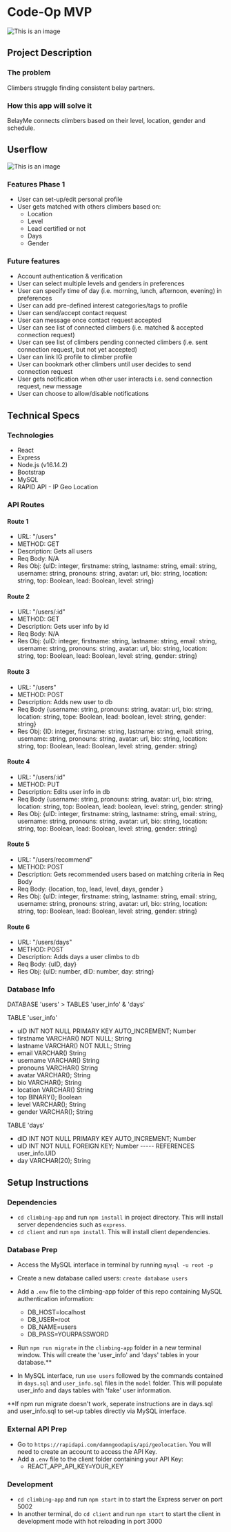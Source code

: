 # Code-Op MVP

![This is an image](./climbing-app/client/src/images/logo.png)

## Project Description

### **The problem**

Climbers struggle finding consistent belay partners.

### **How this app will solve it**

BelayMe connects climbers based on their level, location, gender and schedule.

## **Userflow**

![This is an image](/userflow.png)

### **Features Phase 1**

- User can set-up/edit personal profile
- User gets matched with others climbers based on:
  - Location
  - Level
  - Lead certified or not
  - Days
  - Gender

### **Future features**

- Account authentication & verification
- User can select multiple levels and genders in preferences
- User can specify time of day  (i.e. morning, lunch, afternoon, evening) in preferences
- User can add pre-defined interest categories/tags to profile
- User can send/accept contact request
- User can message once contact request accepted
- User can see list of connected climbers (i.e. matched & accepted connection request)
- User can see list of climbers pending connected climbers (i.e. sent connection request, but not yet accepted)
- User can link IG profile to climber profile
- User can bookmark other climbers until user decides to send connection request
- User gets notification when other user interacts i.e. send connection request, new message
- User can choose to allow/disable notifications

## **Technical Specs**

### **Technologies**

- React
- Express
- Node.js (v16.14.2)
- Bootstrap
- MySQL
- RAPID API - IP Geo Location

### API Routes

#### Route 1

- URL: "/users"
- METHOD: GET
- Description: Gets all users
- Req Body: N/A
- Res Obj: {uID: integer, firstname: string, lastname: string, email: string,
username: string, pronouns: string, avatar: url, bio: string, location: string, top: Boolean, lead: Boolean, level: string}

#### Route 2

- URL: "/users/:id"
- METHOD: GET
- Description: Gets user info by id
- Req Body: N/A
- Res Obj: {uID: integer, firstname: string, lastname: string, email: string, username: string, pronouns: string, avatar: url, bio: string,  location: string, top: Boolean, lead: Boolean, level: string, gender: string}

#### Route 3

- URL: "/users"
- METHOD: POST
- Description: Adds new user to db
- Req Body {username: string, pronouns: string, avatar: url, bio: string,  location: string, tope: Boolean, lead: boolean, level: string, gender: string}
- Res Obj: {ID: integer, firstname: string, lastname: string, email: string, username: string, pronouns: string, avatar: url, bio: string,  location: string, top: Boolean, lead: Boolean, level: string, gender: string}

#### Route 4

- URL: "/users/:id"
- METHOD: PUT
- Description: Edits user info in db
- Req Body {username: string, pronouns: string, avatar: url, bio: string, location: string, top: Boolean, lead: boolean, level: string, gender: string}
- Res Obj: {uID: integer, firstname: string, lastname: string, email: string, username: string, pronouns: string, avatar: url, bio: string,  location: string, top: Boolean, lead: Boolean, level: string, gender: string}

#### Route 5

- URL: "/users/recommend"
- METHOD: POST
- Description: Gets recommended users based on matching criteria in Req Body
- Req Body: {location, top, lead, level, days, gender }
- Res Obj: {uID: integer, firstname: string, lastname: string, email: string, username: string, pronouns: string, avatar: url, bio: string,  location: string, top: Boolean, lead: Boolean, level: string, gender: string}

#### Route 6

- URL: "/users/days"
- METHOD: POST
- Description: Adds days a user climbs to db
- Req Body: {uID, day}
- Res Obj: {uID: number, dID: number, day: string}

### Database Info

DATABASE 'users' > TABLES 'user_info' & 'days'

TABLE 'user_info'

- uID INT NOT NULL PRIMARY KEY AUTO_INCREMENT; Number
- firstname VARCHAR() NOT NULL; String
- lastname VARCHAR() NOT NULL; String
- email VARCHAR() String
- username VARCHAR() String
- pronouns VARCHAR() String
- avatar VARCHAR(); String
- bio VARCHAR(); String
- location VARCHAR() String
- top BINARY(); Boolean
- level VARCHAR(); String
- gender VARCHAR(); String

TABLE 'days'

- dID INT NOT NULL PRIMARY KEY AUTO_INCREMENT; Number
- uID INT NOT NULL FOREIGN KEY; Number ----- REFERENCES user_info.UID
- day VARCHAR(20); String

## **Setup Instructions**

### Dependencies

- `cd climbing-app` and run `npm install` in project directory. This will install server dependencies such as `express`.
- `cd client` and run `npm install`. This will install client dependencies.

### Database Prep

- Access the MySQL interface in terminal by running `mysql -u root -p`
- Create a new database called users: `create database users`
- Add a `.env` file to the climbing-app folder of this repo containing MySQL authentication information:
  - DB_HOST=localhost
  - DB_USER=root
  - DB_NAME=users
  - DB_PASS=YOURPASSWORD

- Run `npm run migrate` in the `climbing-app` folder in a new terminal window. This will create the 'user_info' and 'days' tables in your database.**

- In MySQL interface, run `use users` followed by the commands contained in `days.sql` and `user_info.sql` files in the `model` folder. This will populate user_info and days tables with 'fake' user information.

**If npm run migrate doesn't work, seperate instructions are in days.sql and user_info.sql to set-up tables directly via MySQL interface.

### External API Prep

- Go to `https://rapidapi.com/damngoodapis/api/geolocation`. You will need to create an account to access the API Key.
- Add a `.env` file to the client folder containing your API Key:
  - REACT_APP_API_KEY=YOUR_KEY

### Development

- `cd climbing-app` and run `npm start` in to start the Express server on port 5002
- In another terminal, do `cd client` and run `npm start` to start the client in development mode with hot reloading in port 3000
